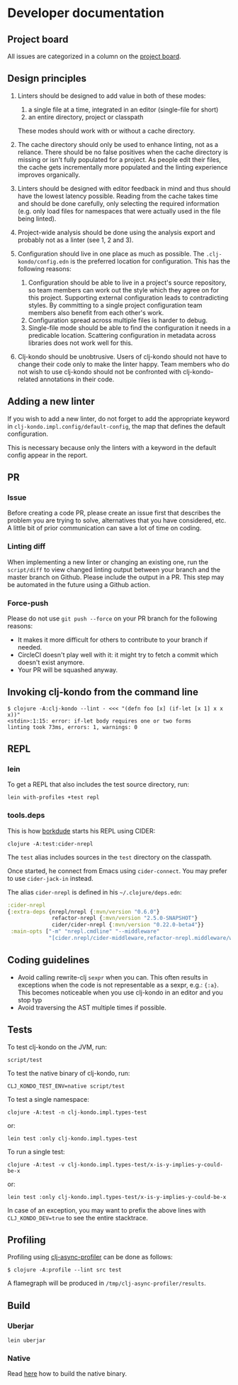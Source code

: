 # Developer documentation

## Project board

All issues are categorized in a column on the [project board](https://github.com/borkdude/clj-kondo/projects/1).

## Design principles

1) Linters should be designed to add value in both of these modes:

   1. a single file at a time, integrated in an editor (single-file for short)
   2. an entire directory, project or classpath

    These modes should work with or without a cache directory.

2) The cache directory should only be used to enhance linting, not as a reliance. There should be no false positives when the cache directory is missing or isn't fully populated for a project. As people edit their files, the cache gets incrementally more populated and the linting experience improves organically.

3) Linters should be designed with editor feedback in mind and thus should have the lowest latency possible. Reading from the cache takes time and should be done carefully, only selecting the required information (e.g. only load files for namespaces that were actually used in the file being linted).

4) Project-wide analysis should be done using the analysis export and probably not as a linter (see 1, 2 and 3).

5) Configuration should live in one place as much as possible. The `.clj-kondo/config.edn` is the preferred location for configuration. This has the following reasons:

   1. Configuration should be able to live in a project's source repository, so team members can work out the style which they agree on for this project. Supporting external configuration leads to contradicting styles. By committing to a single project configuration team members also benefit from each other's work.
   2. Configuration spread across multiple files is harder to debug.
   3. Single-file mode should be able to find the configuration it needs in a predicable location. Scattering configuration in metadata across libraries does not work well for this.


 6) Clj-kondo should be unobtrusive. Users of clj-kondo should not have to change their code only to make the linter happy. Team members who do not wish to use clj-kondo should not be confronted with clj-kondo-related annotations in their code.

## Adding a new linter
If you wish to add a new linter, do not forget to add the appropriate keyword in `clj-kondo.impl.config/default-config`, the map that defines the default configuration.

This is necessary because only the linters with a keyword in the default config appear in the report.

## PR

### Issue

Before creating a code PR, please create an issue first that describes the problem you are trying to solve, alternatives that you have considered, etc. A little bit of prior communication can save a lot of time on coding.

### Linting diff

When implementing a new linter or changing an existing one, run the
`script/diff` to view changed linting output between your branch and the master
branch on Github. Please include the output in a PR. This step may be automated
in the future using a Github action.

### Force-push

Please do not use `git push --force` on your PR branch for the following
reasons:

- It makes it more difficult for others to contribute to your branch if needed.
- CircleCI doesn't play well with it: it might try to fetch a commit which
  doesn't exist anymore.
- Your PR will be squashed anyway.

## Invoking clj-kondo from the command line

```
$ clojure -A:clj-kondo --lint - <<< "(defn foo [x] (if-let [x 1] x x x))"
<stdin>:1:15: error: if-let body requires one or two forms
linting took 73ms, errors: 1, warnings: 0
```

## REPL

### lein

To get a REPL that also includes the test source directory, run:

    lein with-profiles +test repl

### tools.deps

This is how [borkdude](https://github.com/borkdude) starts his REPL using CIDER:

    clojure -A:test:cider-nrepl

The `test` alias includes sources in the `test` directory on the classpath.

Once started, he connect from Emacs using `cider-connect`. You may prefer to use `cider-jack-in` instead.

The alias `cider-nrepl` is defined in his `~/.clojure/deps.edn`:

``` clojure
:cider-nrepl
{:extra-deps {nrepl/nrepl {:mvn/version "0.6.0"}
              refactor-nrepl {:mvn/version "2.5.0-SNAPSHOT"}
              cider/cider-nrepl {:mvn/version "0.22.0-beta4"}}
 :main-opts ["-m" "nrepl.cmdline" "--middleware"
             "[cider.nrepl/cider-middleware,refactor-nrepl.middleware/wrap-refactor]"]}
```

## Coding guidelines

- Avoid calling rewrite-clj `sexpr` when you can. This often results in exceptions when the code is not representable as a sexpr, e.g.: `{:a}`. This becomes noticeable when you use clj-kondo in an editor and you stop typ
- Avoid traversing the AST multiple times if possible.

## Tests

To test clj-kondo on the JVM, run:

    script/test

To test the native binary of clj-kondo, run:

    CLJ_KONDO_TEST_ENV=native script/test

To test a single namespace:

    clojure -A:test -n clj-kondo.impl.types-test

or:

    lein test :only clj-kondo.impl.types-test

To run a single test:

    clojure -A:test -v clj-kondo.impl.types-test/x-is-y-implies-y-could-be-x

or:

    lein test :only clj-kondo.impl.types-test/x-is-y-implies-y-could-be-x

In case of an exception, you may want to prefix the above lines with `CLJ_KONDO_DEV=true` to see the entire stacktrace.

## Profiling

Profiling using [clj-async-profiler](https://github.com/clojure-goes-fast/clj-async-profiler) can be done as follows:

``` shell
$ clojure -A:profile --lint src test
```

A flamegraph will be produced in `/tmp/clj-async-profiler/results`.

## Build

### Uberjar

    lein uberjar

### Native

Read [here](build.md) how to build the native binary.

